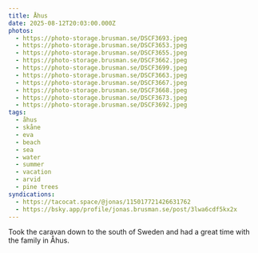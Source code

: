 ```yaml
---
title: Åhus
date: 2025-08-12T20:03:00.000Z
photos:
  - https://photo-storage.brusman.se/DSCF3693.jpeg
  - https://photo-storage.brusman.se/DSCF3653.jpeg
  - https://photo-storage.brusman.se/DSCF3655.jpeg
  - https://photo-storage.brusman.se/DSCF3662.jpeg
  - https://photo-storage.brusman.se/DSCF3699.jpeg
  - https://photo-storage.brusman.se/DSCF3663.jpeg
  - https://photo-storage.brusman.se/DSCF3667.jpeg
  - https://photo-storage.brusman.se/DSCF3668.jpeg
  - https://photo-storage.brusman.se/DSCF3673.jpeg
  - https://photo-storage.brusman.se/DSCF3692.jpeg
tags:
  - åhus
  - skåne
  - eva
  - beach
  - sea
  - water
  - summer
  - vacation
  - arvid
  - pine trees
syndications:
  - https://tacocat.space/@jonas/115017721426631762
  - https://bsky.app/profile/jonas.brusman.se/post/3lwa6cdf5kx2x
---
```


Took the caravan down to the south of Sweden and had a great time with the family in Åhus.
